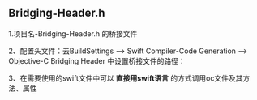 ## Bridging-Header.h

1.项目名-Bridging-Header.h 的桥接文件

2、配置头文件：去BuildSettings --> Swift Compiler-Code Generation --> Objective-C Bridging Header 中设置桥接文件的路径：

3、在需要使用的swift文件中可以 **直接用swift语言** 的方式调用oc文件及其方法、属性
